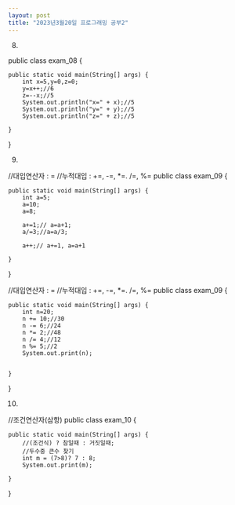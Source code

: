 ```yaml
---
layout: post
title: "2023년3월20일 프로그래밍 공부2"
---
```


8.


public class exam_08 {

	public static void main(String[] args) {
		int x=5,y=0,z=0;
		y=x++;//6
		z=--x;//5
		System.out.println("x=" + x);//5
		System.out.println("y=" + y);//5
		System.out.println("z=" + z);//5

	}

}

9.

//대입연산자  : =
//누적대입 : +=, -=, *=. /=, %=
public class exam_09 {

	public static void main(String[] args) {
		int a=5;
		a=10;
		a=8;
		
		a+=1;// a=a+1;
		a/=3;//a=a/3;
		
		a++;// a+=1, a=a+1

	}

}

//대입연산자  : =
//누적대입 : +=, -=, *=. /=, %=
public class exam_09 {

	public static void main(String[] args) {
		int n=20;
		n += 10;//30
		n -= 6;//24
		n *= 2;//48
		n /= 4;//12
		n %= 5;//2
		System.out.print(n);
		
		
	}

}


10.

//조건연산자(삼항)
public class exam_10 {

	public static void main(String[] args) {
		//(조건식) ? 참일때 : 거짓일때;
		//두수중 큰수 찾기
		int m = (7>8)? 7 : 8;
		System.out.print(m);

	}

}


